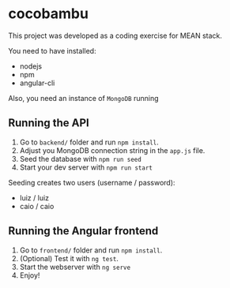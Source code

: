 # cocobambu
This project was developed as a coding exercise for MEAN stack.

You need to have installed:
*  nodejs
*  npm
*  angular-cli

Also, you need an instance of `MongoDB` running

## Running the API
1. Go to `backend/` folder and run `npm install`.
2. Adjust you MongoDB connection string in the `app.js` file.
3. Seed the database with `npm run seed`
4. Start your dev server with `npm run start`

Seeding creates two users (username / password):
*  luiz / luiz
*  caio / caio

## Running the Angular frontend
1. Go to `frontend/` folder and run `npm install`.
2. (Optional) Test it with `ng test`.
3. Start the webserver with `ng serve`
4. Enjoy!

